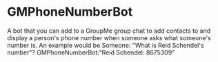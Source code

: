 # GMPhoneNumberBot
A bot that you can add to a GroupMe group chat to add contacts to and display a person's phone number when someone asks what someone's number is. An example would be Someone: "What is Reid Schendel's number"? GMPhoneNumberBot:"Reid Schendel: 8675309"
